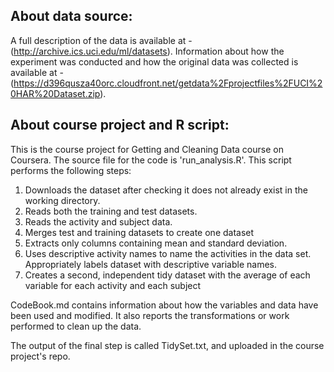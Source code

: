 ## About data source: 
A full description of the data is available at - (http://archive.ics.uci.edu/ml/datasets).
Information about how the experiment was conducted and how the original data was collected is available at - (https://d396qusza40orc.cloudfront.net/getdata%2Fprojectfiles%2FUCI%20HAR%20Dataset.zip).


## About course project and R script:
This is the course project for Getting and Cleaning Data course on Coursera. The source file for the code is 'run_analysis.R'. This script performs the following steps:
1. Downloads the dataset after checking it does not already exist in the working directory.
2. Reads both the training and test datasets.
3. Reads the activity and subject data.
4. Merges test and training datasets to create one dataset
5. Extracts only columns containing mean and standard deviation.
6. Uses descriptive activity names to name the activities in the data set. Appropriately labels dataset with descriptive variable names.
7. Creates a second, independent tidy dataset with the average of each variable for each activity and each subject


CodeBook.md contains information about how the variables and data have been used and modified. It also reports the transformations or work performed to clean up the data.

The output of the final step is called TidySet.txt, and uploaded in the course project's repo.


